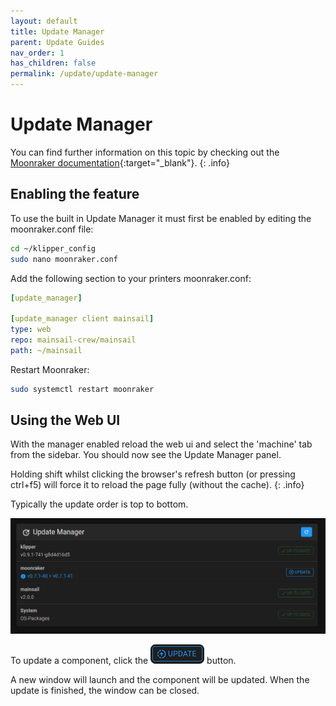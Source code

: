 ```yaml
---
layout: default
title: Update Manager
parent: Update Guides
nav_order: 1
has_children: false
permalink: /update/update-manager
---
```


# Update Manager

You can find further information on this topic by checking out the [Moonraker documentation](https://github.com/Arksine/moonraker/blob/master/docs/configuration.md#update_manager){:target="_blank"}.
{: .info}

## Enabling the feature

To use the built in Update Manager it must first be enabled by editing the moonraker.conf file:

```bash
cd ~/klipper_config
sudo nano moonraker.conf
```
Add the following section to your printers moonraker.conf:

```yaml
[update_manager]

[update_manager client mainsail]
type: web
repo: mainsail-crew/mainsail
path: ~/mainsail
```

Restart  Moonraker:
```bash
sudo systemctl restart moonraker
```

## Using the Web UI

With the manager enabled reload the web ui and select the 'machine' tab from the sidebar. You should now see the Update Manager panel.

Holding shift whilst clicking the browser's refresh button (or pressing ctrl+f5) will force it to reload the page fully (without the cache).
{: .info}

Typically the update order is top to bottom.

![screenshot-updates-required](../assets/img/update/screenshot-update-manager-example-not-up-to-date.png)

To update a component, click the ![screenshot-update-button](../assets/img/update/screenshot-update-manager-button-rounded.png) button. 

A new window will launch and the component will be updated. When the update is finished, the window can be closed.

